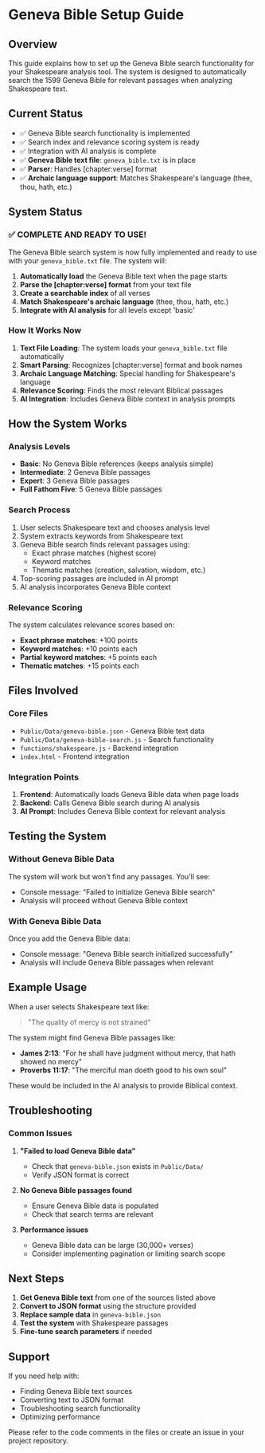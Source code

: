 # Geneva Bible Setup Guide

## Overview
This guide explains how to set up the Geneva Bible search functionality for your Shakespeare analysis tool. The system is designed to automatically search the 1599 Geneva Bible for relevant passages when analyzing Shakespeare text.

## Current Status
- ✅ Geneva Bible search functionality is implemented
- ✅ Search index and relevance scoring system is ready
- ✅ Integration with AI analysis is complete
- ✅ **Geneva Bible text file**: `geneva_bible.txt` is in place
- ✅ **Parser**: Handles [chapter:verse] format
- ✅ **Archaic language support**: Matches Shakespeare's language (thee, thou, hath, etc.)

## System Status

### ✅ **COMPLETE AND READY TO USE!**

The Geneva Bible search system is now fully implemented and ready to use with your `geneva_bible.txt` file. The system will:

1. **Automatically load** the Geneva Bible text when the page starts
2. **Parse the [chapter:verse] format** from your text file
3. **Create a searchable index** of all verses
4. **Match Shakespeare's archaic language** (thee, thou, hath, etc.)
5. **Integrate with AI analysis** for all levels except 'basic'

### How It Works Now

1. **Text File Loading**: The system loads your `geneva_bible.txt` file automatically
2. **Smart Parsing**: Recognizes [chapter:verse] format and book names
3. **Archaic Language Matching**: Special handling for Shakespeare's language
4. **Relevance Scoring**: Finds the most relevant Biblical passages
5. **AI Integration**: Includes Geneva Bible context in analysis prompts

## How the System Works

### Analysis Levels
- **Basic**: No Geneva Bible references (keeps analysis simple)
- **Intermediate**: 2 Geneva Bible passages
- **Expert**: 3 Geneva Bible passages  
- **Full Fathom Five**: 5 Geneva Bible passages

### Search Process
1. User selects Shakespeare text and chooses analysis level
2. System extracts keywords from Shakespeare text
3. Geneva Bible search finds relevant passages using:
   - Exact phrase matches (highest score)
   - Keyword matches
   - Thematic matches (creation, salvation, wisdom, etc.)
4. Top-scoring passages are included in AI prompt
5. AI analysis incorporates Geneva Bible context

### Relevance Scoring
The system calculates relevance scores based on:
- **Exact phrase matches**: +100 points
- **Keyword matches**: +10 points each
- **Partial keyword matches**: +5 points each
- **Thematic matches**: +15 points each

## Files Involved

### Core Files
- `Public/Data/geneva-bible.json` - Geneva Bible text data
- `Public/Data/geneva-bible-search.js` - Search functionality
- `functions/shakespeare.js` - Backend integration
- `index.html` - Frontend integration

### Integration Points
1. **Frontend**: Automatically loads Geneva Bible data when page loads
2. **Backend**: Calls Geneva Bible search during AI analysis
3. **AI Prompt**: Includes Geneva Bible context for relevant analysis

## Testing the System

### Without Geneva Bible Data
The system will work but won't find any passages. You'll see:
- Console message: "Failed to initialize Geneva Bible search"
- Analysis will proceed without Geneva Bible context

### With Geneva Bible Data
Once you add the Geneva Bible data:
- Console message: "Geneva Bible search initialized successfully"
- Analysis will include Geneva Bible passages when relevant

## Example Usage

When a user selects Shakespeare text like:
> "The quality of mercy is not strained"

The system might find Geneva Bible passages like:
- **James 2:13**: "For he shall have judgment without mercy, that hath showed no mercy"
- **Proverbs 11:17**: "The merciful man doeth good to his own soul"

These would be included in the AI analysis to provide Biblical context.

## Troubleshooting

### Common Issues
1. **"Failed to load Geneva Bible data"**
   - Check that `geneva-bible.json` exists in `Public/Data/`
   - Verify JSON format is correct

2. **No Geneva Bible passages found**
   - Ensure Geneva Bible data is populated
   - Check that search terms are relevant

3. **Performance issues**
   - Geneva Bible data can be large (30,000+ verses)
   - Consider implementing pagination or limiting search scope

## Next Steps

1. **Get Geneva Bible text** from one of the sources listed above
2. **Convert to JSON format** using the structure provided
3. **Replace sample data** in `geneva-bible.json`
4. **Test the system** with Shakespeare passages
5. **Fine-tune search parameters** if needed

## Support

If you need help with:
- Finding Geneva Bible text sources
- Converting text to JSON format
- Troubleshooting search functionality
- Optimizing performance

Please refer to the code comments in the files or create an issue in your project repository.
